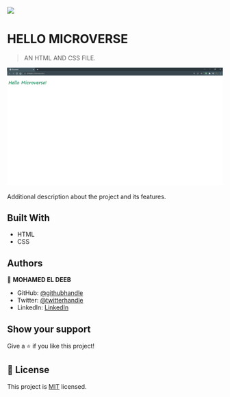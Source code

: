 ![](https://img.shields.io/badge/Microverse-blueviolet)

# HELLO MICROVERSE

> AN HTML AND CSS FILE.

![screenshot](./IMG1.PNG)

Additional description about the project and its features.

## Built With

- HTML
- CSS

## Authors

👤 **MOHAMED EL DEEB**

- GitHub: [@githubhandle](https://github.com/eng-mohamed-eldeeb)
- Twitter: [@twitterhandle](https://https://twitter.com/eldeeb_3o)
- LinkedIn: [LinkedIn](https://https://www.linkedin.com/in/mohamed-eldeeb-a69022206/)

## Show your support

Give a ⭐️ if you like this project!

## 📝 License

This project is [MIT](./MIT.md) licensed.
